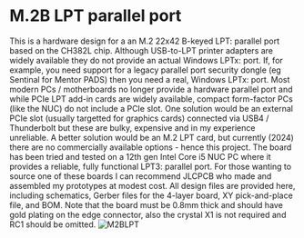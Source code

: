# M.2B LPT parallel port
This is a hardware design for a an M.2 22x42 B-keyed LPT: parallel port based on the CH382L chip.
Although USB-to-LPT printer adapters are widely available they do not provide an actual Windows LPTx: port.
If, for example, you need support for a legacy parallel port security dongle (eg Sentinal for Mentor PADS) then you need a real, Windows LPTx: port.
Most modern PCs / motherboards no longer provide a hardware parallel port and while PCIe LPT add-in cards are widely available, compact form-factor PCs (like the NUC) do not include a PCIe slot.
One solution would be an external PCIe slot (usually targetted for graphics cards) connected via USB4 / Thunderbolt but these are bulky, expensive and in my experience unreliable.
A better solution would be an M.2 LPT card, but currently (2024) there are no commercially available options - hence this project.
The board has been tried and tested on a 12th gen Intel Core i5 NUC PC where it provides a reliable, fully functional LPT3: parallel port.
For those wanting to source one of these boards I can recommend JLCPCB who made and assembled my prototypes at modest cost.
All design files are provided here, including schematics, Gerber files for the 4-layer board, XY pick-and-place file, and BOM.
Note that the board must be 0.8mm thick and should have gold plating on the edge connector, also the crystal X1 is not required and RC1 should be omitted.
![M2BLPT](https://github.com/user-attachments/assets/cc2c6f83-16b1-47c6-a712-7730c051d392)
